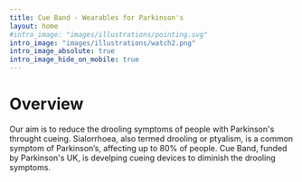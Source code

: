 ```yaml
---
title: Cue Band - Wearables for Parkinson's
layout: home
#intro_image: "images/illustrations/pointing.svg"
intro_image: "images/illustrations/watch2.png"
intro_image_absolute: true
intro_image_hide_on_mobile: true
---
```


# Overview

Our aim is to reduce the drooling symptoms of people with Parkinson's throught cueing. Sialorrhoea, also termed drooling or ptyalism, is a common symptom of Parkinson’s, affecting up to 80% of people. Cue Band, funded by Parkinson's UK, is develping cueing devices to diminish the drooling symptoms. 

